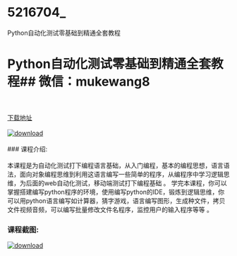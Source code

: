# 5216704_
Python自动化测试零基础到精通全套教程
# Python自动化测试零基础到精通全套教程## 微信：mukewang8
<br/></br>[下载地址](http://www.36tz.cn/article/5216704 "下载地址")
<br/></br>[![download](http://36tz.cn/muke_img/2020_12_2-9-300x175.png "下载地址")](http://www.36tz.cn/article/5216704 "下载地址")
<br/></br>### 课程介绍:<br/></br>本课程是为自动化测试打下编程语言基础，从入门编程，基本的编程思想，语言语法，面向对象编程思维到利用这语言编写一些简单的程序，从编程序中学习逻辑思维，为后面的web自动化测试，移动端测试打下编程基础 。
学完本课程，你可以掌握搭建编写python程序的环境，使用编写python的IDE，锻炼到逻辑思维，你可以用python语言编写如计算器，猜字游戏，语言编写图形，生成种文件，拷贝文件视频音频，可以编写批量修改文件名程序，监控用户的输入程序等等 。

### 课程截图:
[![download](http://36tz.cn/muke_img/2020_12_1-10.png "下载地址")](http://www.36tz.cn/article/5216704 "下载地址")
